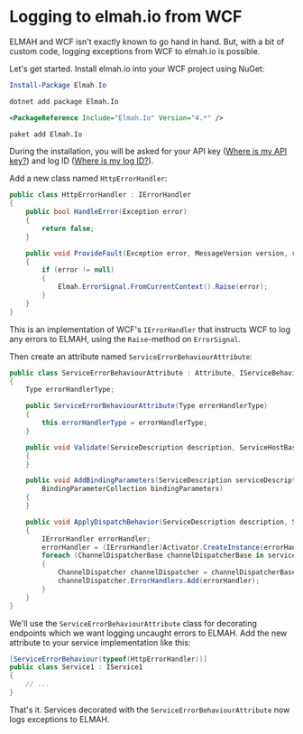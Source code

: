 # Logging to elmah.io from WCF

ELMAH and WCF isn't exactly known to go hand in hand. But, with a bit of custom code, logging exceptions from WCF to elmah.io is possible.

Let's get started. Install elmah.io into your WCF project using NuGet:

```powershell fct_label="Package Manager"
Install-Package Elmah.Io
```
```cmd fct_label=".NET CLI"
dotnet add package Elmah.Io
```
```xml fct_label="PackageReference"
<PackageReference Include="Elmah.Io" Version="4.*" />
```
```xml fct_label="Paket CLI"
paket add Elmah.Io
```

During the installation, you will be asked for your API key ([Where is my API key?](https://docs.elmah.io/where-is-my-api-key/)) and log ID ([Where is my log ID?](https://docs.elmah.io/where-is-my-log-id/)).

Add a new class named `HttpErrorHandler`:

```csharp
public class HttpErrorHandler : IErrorHandler
{
    public bool HandleError(Exception error)
    {
        return false;
    }

    public void ProvideFault(Exception error, MessageVersion version, ref Message fault)
    {
        if (error != null)
        {
            Elmah.ErrorSignal.FromCurrentContext().Raise(error);
        }
    }
}
```

This is an implementation of WCF's `IErrorHandler` that instructs WCF to log any errors to ELMAH, using the `Raise`-method on `ErrorSignal`.

Then create an attribute named `ServiceErrorBehaviourAttribute`:

```csharp
public class ServiceErrorBehaviourAttribute : Attribute, IServiceBehavior
{
    Type errorHandlerType;

    public ServiceErrorBehaviourAttribute(Type errorHandlerType)
    {
        this.errorHandlerType = errorHandlerType;
    }

    public void Validate(ServiceDescription description, ServiceHostBase serviceHostBase)
    {
    }

    public void AddBindingParameters(ServiceDescription serviceDescription, ServiceHostBase serviceHostBase, Collection<ServiceEndpoint> endpoints,
        BindingParameterCollection bindingParameters)
    {
    }

    public void ApplyDispatchBehavior(ServiceDescription description, ServiceHostBase serviceHostBase)
    {
        IErrorHandler errorHandler;
        errorHandler = (IErrorHandler)Activator.CreateInstance(errorHandlerType);
        foreach (ChannelDispatcherBase channelDispatcherBase in serviceHostBase.ChannelDispatchers)
        {
            ChannelDispatcher channelDispatcher = channelDispatcherBase as ChannelDispatcher;
            channelDispatcher.ErrorHandlers.Add(errorHandler);
        }
    }
}
```

We'll use the `ServiceErrorBehaviourAttribute` class for decorating endpoints which we want logging uncaught errors to ELMAH. Add the new attribute to your service implementation like this:

```csharp
[ServiceErrorBehaviour(typeof(HttpErrorHandler))]
public class Service1 : IService1
{
    // ...
}
```

That's it. Services decorated with the `ServiceErrorBehaviourAttribute` now logs exceptions to ELMAH.